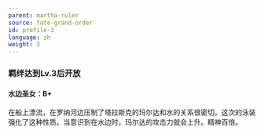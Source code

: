 ```yaml
---
parent: martha-ruler
source: fate-grand-order
id: profile-3
language: zh
weight: 3
---
```


### 羁绊达到Lv.3后开放

#### 水边圣女：B+

在船上漂流，在罗纳河边压制了塔拉斯克的玛尔达和水的关系很密切。这次的泳装强化了这种性质。当意识到在水边时，玛尔达的攻击力就会上升。精神百倍。
